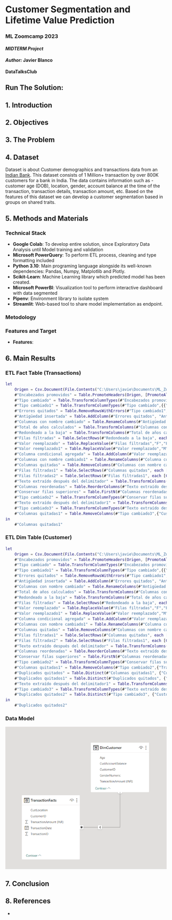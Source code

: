 # Customer Segmentation and Lifetime Value Prediction
### **ML Zoomcamp 2023** 
#### *MIDTERM Project*
#### *Author:* Javier Blanco
**DataTalksClub**

## Run The Solution:



## 1. Introduction


## 2. Objectives


## 3. The Problem


## 4. Dataset

Dataset is about Customer demographics and transactions data from an [Indian Bank](https://www.kaggle.com/datasets/shivamb/bank-customer-segmentation/). This dataset consists of 1 Million+ transaction by over 800K customers for a bank in India. The data contains information such as - customer age (DOB), location, gender, account balance at the time of the transaction, transaction details, transaction amount, etc. Based on the features of this dataset we can develop a customer segmentation based in groups on shared traits. 


## 5. Methods and Materials

### Technical Stack
* **Google Colab**: To develop entire solution, since Exploratory Data Analysis until Model training and validation
* **Microsoft PowerQuery**: To perform ETL process, cleaning and type formatting included
* **Python 3.10**: Main programing language alongside its well-known dependencies: Pandas, Numpy, Matplotlib and Plotly.
* **Scikit-Learn**: Machine Learning library which predicted model has been created. 
* **Microsoft PowerBI**: Visualization tool to perform interactive dashboard with data segmented
* **Pipenv**: Environment library to isolate system
* **Streamlit**: Web-based tool to share model implementation as endpoint. 

### Metodology

### Features and Target

* **Features**:


## 6. Main Results

### ETL Fact Table (Transactions)

```M
let
    Origen = Csv.Document(File.Contents("C:\Users\javie\Documents\ML_Zoomcamp_Midterm_Project\dataset\bank_transactions.csv"),[Delimiter=",", Columns=9, Encoding=1252, QuoteStyle=QuoteStyle.None]),
    #"Encabezados promovidos" = Table.PromoteHeaders(Origen, [PromoteAllScalars=true]),
    #"Tipo cambiado" = Table.TransformColumnTypes(#"Encabezados promovidos",{{"TransactionID", type text}, {"CustomerID", type text}, {"CustomerDOB", type text}, {"CustGender", type text}, {"CustLocation", type text}, {"CustAccountBalance", Int64.Type}, {"TransactionDate", type date}, {"TransactionTime", Int64.Type}, {"TransactionAmount (INR)", Int64.Type}}),
    #"Tipo cambiado1" = Table.TransformColumnTypes(#"Tipo cambiado",{{"CustomerDOB", type date}}),
    #"Errores quitados" = Table.RemoveRowsWithErrors(#"Tipo cambiado1", {"CustomerDOB"}),
    #"Antigüedad insertada" = Table.AddColumn(#"Errores quitados", "Antigüedad", each Date.From(DateTime.LocalNow()) - [CustomerDOB], type duration),
    #"Columnas con nombre cambiado" = Table.RenameColumns(#"Antigüedad insertada",{{"Antigüedad", "Age"}}),
    #"Total de años calculados" = Table.TransformColumns(#"Columnas con nombre cambiado",{{"Age", each Duration.TotalDays(_) / 365, type number}}),
    #"Redondeado a la baja" = Table.TransformColumns(#"Total de años calculados",{{"Age", Number.RoundDown, Int64.Type}}),
    #"Filas filtradas" = Table.SelectRows(#"Redondeado a la baja", each [Age] >= 0 and [Age] < 75),
    #"Valor reemplazado" = Table.ReplaceValue(#"Filas filtradas","F","Female",Replacer.ReplaceText,{"CustGender"}),
    #"Valor reemplazado1" = Table.ReplaceValue(#"Valor reemplazado","M","Male",Replacer.ReplaceText,{"CustGender"}),
    #"Columna condicional agregada" = Table.AddColumn(#"Valor reemplazado1", "AgeNumeric", each if [CustGender] = "Male" then 0 else 1),
    #"Columnas con nombre cambiado1" = Table.RenameColumns(#"Columna condicional agregada",{{"AgeNumeric", "GenderNumeric"}}),
    #"Columnas quitadas" = Table.RemoveColumns(#"Columnas con nombre cambiado1",{"CustomerDOB", "CustGender", "TransactionTime"}),
    #"Filas filtradas1" = Table.SelectRows(#"Columnas quitadas", each [CustLocation] <> null and [CustLocation] <> ""),
    #"Filas filtradas2" = Table.SelectRows(#"Filas filtradas1", each [CustAccountBalance] <> null and [CustAccountBalance] <> ""),
    #"Texto extraído después del delimitador" = Table.TransformColumns(#"Filas filtradas2", {{"TransactionID", each Text.AfterDelimiter(_, "T"), type text}}),
    #"Columnas reordenadas" = Table.ReorderColumns(#"Texto extraído después del delimitador",{"TransactionID", "TransactionDate", "CustomerID", "TransactionAmount (INR)", "CustAccountBalance", "Age", "GenderNumeric", "CustLocation"}),
    #"Conservar filas superiores" = Table.FirstN(#"Columnas reordenadas",587657),
    #"Tipo cambiado2" = Table.TransformColumnTypes(#"Conservar filas superiores",{{"TransactionID", Int64.Type}}),
    #"Texto extraído después del delimitador1" = Table.TransformColumns(#"Tipo cambiado2", {{"CustomerID", each Text.AfterDelimiter(_, "C"), type text}}),
    #"Tipo cambiado3" = Table.TransformColumnTypes(#"Texto extraído después del delimitador1",{{"CustomerID", Int64.Type}}),
    #"Columnas quitadas1" = Table.RemoveColumns(#"Tipo cambiado3",{"CustAccountBalance", "Age", "GenderNumeric"})
in
    #"Columnas quitadas1"

```

### ETL Dim Table (Customer)

```m
let
    Origen = Csv.Document(File.Contents("C:\Users\javie\Documents\ML_Zoomcamp_Midterm_Project\dataset\bank_transactions.csv"),[Delimiter=",", Columns=9, Encoding=1252, QuoteStyle=QuoteStyle.None]),
    #"Encabezados promovidos" = Table.PromoteHeaders(Origen, [PromoteAllScalars=true]),
    #"Tipo cambiado" = Table.TransformColumnTypes(#"Encabezados promovidos",{{"TransactionID", type text}, {"CustomerID", type text}, {"CustomerDOB", type text}, {"CustGender", type text}, {"CustLocation", type text}, {"CustAccountBalance", Int64.Type}, {"TransactionDate", type date}, {"TransactionTime", Int64.Type}, {"TransactionAmount (INR)", Int64.Type}}),
    #"Tipo cambiado1" = Table.TransformColumnTypes(#"Tipo cambiado",{{"CustomerDOB", type date}}),
    #"Errores quitados" = Table.RemoveRowsWithErrors(#"Tipo cambiado1", {"CustomerDOB"}),
    #"Antigüedad insertada" = Table.AddColumn(#"Errores quitados", "Antigüedad", each Date.From(DateTime.LocalNow()) - [CustomerDOB], type duration),
    #"Columnas con nombre cambiado" = Table.RenameColumns(#"Antigüedad insertada",{{"Antigüedad", "Age"}}),
    #"Total de años calculados" = Table.TransformColumns(#"Columnas con nombre cambiado",{{"Age", each Duration.TotalDays(_) / 365, type number}}),
    #"Redondeado a la baja" = Table.TransformColumns(#"Total de años calculados",{{"Age", Number.RoundDown, Int64.Type}}),
    #"Filas filtradas" = Table.SelectRows(#"Redondeado a la baja", each [Age] >= 0 and [Age] < 75),
    #"Valor reemplazado" = Table.ReplaceValue(#"Filas filtradas","F","Female",Replacer.ReplaceText,{"CustGender"}),
    #"Valor reemplazado1" = Table.ReplaceValue(#"Valor reemplazado","M","Male",Replacer.ReplaceText,{"CustGender"}),
    #"Columna condicional agregada" = Table.AddColumn(#"Valor reemplazado1", "AgeNumeric", each if [CustGender] = "Male" then 0 else 1),
    #"Columnas con nombre cambiado1" = Table.RenameColumns(#"Columna condicional agregada",{{"AgeNumeric", "GenderNumeric"}}),
    #"Columnas quitadas" = Table.RemoveColumns(#"Columnas con nombre cambiado1",{"CustomerDOB", "CustGender", "TransactionTime"}),
    #"Filas filtradas1" = Table.SelectRows(#"Columnas quitadas", each [CustLocation] <> null and [CustLocation] <> ""),
    #"Filas filtradas2" = Table.SelectRows(#"Filas filtradas1", each [CustAccountBalance] <> null and [CustAccountBalance] <> ""),
    #"Texto extraído después del delimitador" = Table.TransformColumns(#"Filas filtradas2", {{"TransactionID", each Text.AfterDelimiter(_, "T"), type text}}),
    #"Columnas reordenadas" = Table.ReorderColumns(#"Texto extraído después del delimitador",{"TransactionID", "TransactionDate", "CustomerID", "TransactionAmount (INR)", "CustAccountBalance", "Age", "GenderNumeric", "CustLocation"}),
    #"Conservar filas superiores" = Table.FirstN(#"Columnas reordenadas",587657),
    #"Tipo cambiado2" = Table.TransformColumnTypes(#"Conservar filas superiores",{{"TransactionID", Int64.Type}}),
    #"Columnas quitadas1" = Table.RemoveColumns(#"Tipo cambiado2",{"TransactionID", "TransactionDate", "CustLocation"}),
    #"Duplicados quitados" = Table.Distinct(#"Columnas quitadas1", {"CustomerID"}),
    #"Duplicados quitados1" = Table.Distinct(#"Duplicados quitados", {"CustomerID"}),
    #"Texto extraído después del delimitador1" = Table.TransformColumns(#"Duplicados quitados1", {{"CustomerID", each Text.AfterDelimiter(_, "C"), type text}}),
    #"Tipo cambiado3" = Table.TransformColumnTypes(#"Texto extraído después del delimitador1",{{"CustomerID", Int64.Type}}),
    #"Duplicados quitados2" = Table.Distinct(#"Tipo cambiado3", {"CustomerID"})
in
    #"Duplicados quitados2"

```

### Data Model

![Data Model](img/DataModel.png)


## 7. Conclusion

## 8. References

* 
